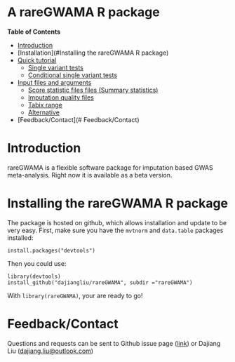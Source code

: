 # A rareGWAMA R package

**Table of Contents**

- [Introduction](#introduction)
- [Installation](#Installing the rareGWAMA R package)
- [Quick tutorial](##quick-tutorial)
    - [Single variant tests](##single-variant-tests)
    - [Conditional single variant tests](##Conditional-single-variant-tests)
- [Input files and arguments](##input-files)
    - [Score statistic files files (Summary statistics)](##Score-statistics-files)
    - [Imputation quality files](##Imputation-quality-files)
    - [Tabix range](##Tabix-range)
    - [Alternative](##Alternative)
- [Feedback/Contact](# Feedback/Contact)


# Introduction

rareGWAMA is a flexible software package for imputation based GWAS meta-analysis. 
Right now it is available as a beta version.


# Installing the rareGWAMA R package

The package is hosted on github, which allows installation and update to be very easy. First, make sure you have the `mvtnorm` and `data.table` packages installed:

    install.packages("devtools")

Then you could use:

    library(devtools)
    install_github("dajiangliu/rareGWAMA", subdir ="rareGWAMA")
    
With `library(rareGWAMA)`, your are ready to go!



# Feedback/Contact

Questions and requests can be sent to
Github issue page ([link](https://github.com/dajiangliu/rareGWAMA/issues))
or
Dajiang Liu ([dajiang.liu@outlook.com](mailto:dajiang.liu@outlook.com "mailto:dajiang.liu@outlook.com"))
